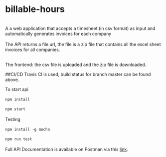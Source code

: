 # billable-hours
 <br/>
A a web application that accepts a timesheet (in csv format) as input and automatically generates invoices for each company
<br/>
<br/>
The API returns a file url, the file is a zip file that contains all the excel sheet invoices for all companies.<br/>
<br/>


The frontend: the csv file is uploaded and the zip file is downloaded.<br/>

##CI/CD
Travis CI is used, build status for branch master can be found above. 

To start api  
 <br/>
 `npm install` 
 <br/>
 <br/>
`npm start`  
 <br/>
 Testing
  <br/>
  <br/>
 `npm install -g mocha`  
  <br/>
 `npm run test`    
 <br/>
 Full API Documentation is available on Postman via this [link](https://www.getpostman.com/collections/b37852ab8933dcb2420f).
